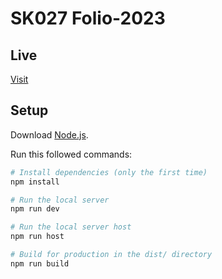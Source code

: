 # SK027 Folio-2023

## Live
[Visit](https://sk027.vercel.app)

## Setup
Download [Node.js](https://nodejs.org/en/download/).

Run this followed commands:

``` bash
# Install dependencies (only the first time)
npm install

# Run the local server
npm run dev

# Run the local server host
npm run host

# Build for production in the dist/ directory
npm run build
```